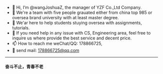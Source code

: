 - 👋 Hi, I’m @wangJoshuaZ, the manager of YZF Co.,Ltd Company.
- 👀 We're a team with five people grauated either from china top 985 or oversea brand university with at least master degree.
- 🌱 We'ar here to help students stuying oversea with assignments, tutorials.
- 💞️ If you need help in any issue with CS, Engineering area, feel free to inquire us where provide the best service and decent price.
- 📫 How to reach me weChat/QQ: 178866725,
- :dragon: send mail: 178866725@qq.com

---
#### 奋斗不止，青春不老
<!---
wangJoshuaZ/wangJoshuaZ is a ✨ special ✨ repository because its `README.md` (this file) appears on your GitHub profile.
You can click the Preview link to take a look at your changes.
--->
